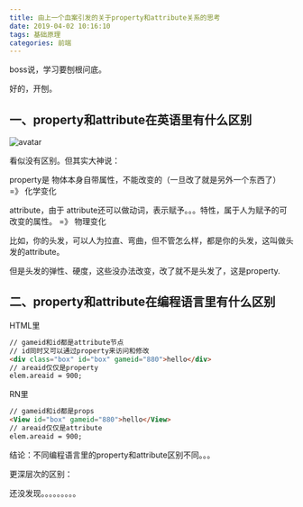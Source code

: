 ```yaml
---
title: 由上一个血案引发的关于property和attribute关系的思考
date: 2019-04-02 10:16:10
tags: 基础原理
categories: 前端
---
```


boss说，学习要刨根问底。

好的，开刨。

## 一、property和attribute在英语里有什么区别
![avatar](https://img2018.cnblogs.com/blog/1549437/201904/1549437-20190402095648825-1179073677.png)

看似没有区别。但其实大神说：

property是 物体本身自带属性，不能改变的（一旦改了就是另外一个东西了） =》 化学变化

attribute，由于 attribute还可以做动词，表示赋予。。。特性，属于人为赋予的可改变的属性。 =》 物理变化

比如，你的头发，可以人为拉直、弯曲，但不管怎么样，都是你的头发，这叫做头发的attribute。

但是头发的弹性、硬度，这些没办法改变，改了就不是头发了，这是property.

## 二、property和attribute在编程语言里有什么区别

HTML里
``` html
// gameid和id都是attribute节点
// id同时又可以通过property来访问和修改
<div class="box" id="box" gameid="880">hello</div>
// areaid仅仅是property
elem.areaid = 900;
```

RN里
``` html
// gameid和id都是props
<View id="box" gameid="880">hello</View>
// areaid仅仅是attribute
elem.areaid = 900;
```

结论：不同编程语言里的property和attribute区别不同。。。

更深层次的区别：

还没发现。。。。。。。。。